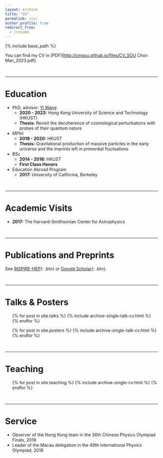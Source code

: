 ```yaml
---
layout: archive
title: "CV"
permalink: /cv/
author_profile: true
redirect_from:
  - /resume
---
```


{% include base_path %}

You can find my CV in [PDF](http://cmsou.github.io/files/CV_SOU Chon Man_2023.pdf).

<br>

---

Education
======
* PhD, advisor: [Yi Wang](https://phyw.people.ust.hk/)
  * **2020 - 2023:** Hong Kong University of Science and Technology (HKUST)
  * **Thesis:** Revisit the decoherence of cosmological perturbations with probes of their quantum nature
* MPhil
  * **2018 - 2020:** HKUST
  * **Thesis:** Gravitational production of massive particles in the early universe and the imprints left in primordial fluctuations
* BSc
  * **2014 - 2018:** HKUST
  * **First Class Honors**
* Education Abroad Program
  * **2017:** University of California, Berkeley

<br>

---

Academic Visits 
======
* **2017:** The Harvard-Smithsonian Center for Astrophysics 

<br>

---

Publications and Preprints
======
See [INSPIRE-HEP](https://inspirehep.net/authors/1512636){: .btn} or [Google Scholar](https://scholar.google.com/citations?user=YTBV9l4AAAAJ&hl=en){: .btn}.

<br>

---

Talks & Posters
======
  <ul>{% for post in site.talks %}
    {% include archive-single-talk-cv.html %}
  {% endfor %}</ul>

  <ul>{% for post in site.posters %}
    {% include archive-single-talk-cv.html %}
  {% endfor %}</ul>

<br>

---
  
Teaching
======
  <ul>{% for post in site.teaching %}
    {% include archive-single-cv.html %}
  {% endfor %}</ul>

<br>

---
  
Service
======
* Observer of the Hong Kong team in the 36th Chinese Physics Olympiad Finals, 2019
* Leader of the Macau delegation in the 49th International Physics Olympiad, 2018


